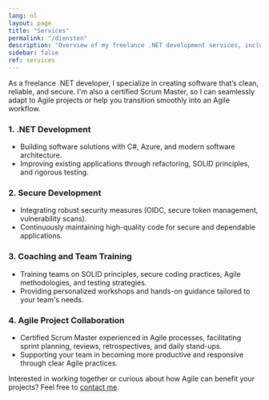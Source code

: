 ```yaml
---
lang: nl
layout: page
title: "Services"
permalink: "/diensten"
description: "Overview of my freelance .NET development services, including Agile approaches and project-based collaboration."
sidebar: false
ref: services
---
```


As a freelance .NET developer, I specialize in creating software that’s clean, reliable, and secure. I'm also a certified Scrum Master, so I can seamlessly adapt to Agile projects or help you transition smoothly into an Agile workflow.

### 1. .NET Development
- Building software solutions with C#, Azure, and modern software architecture.
- Improving existing applications through refactoring, SOLID principles, and rigorous testing.

### 2. Secure Development
- Integrating robust security measures (OIDC, secure token management, vulnerability scans).
- Continuously maintaining high-quality code for secure and dependable applications.

### 3. Coaching and Team Training
- Training teams on SOLID principles, secure coding practices, Agile methodologies, and testing strategies.
- Providing personalized workshops and hands-on guidance tailored to your team's needs.

### 4. Agile Project Collaboration
- Certified Scrum Master experienced in Agile processes, facilitating sprint planning, reviews, retrospectives, and daily stand-ups.
- Supporting your team in becoming more productive and responsive through clear Agile practices.

Interested in working together or curious about how Agile can benefit your projects? Feel free to [contact me](/contact).


